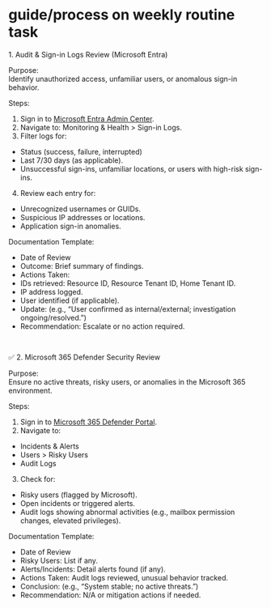 # guide/process on weekly routine task

1\. Audit & Sign-in Logs Review (Microsoft Entra)&#x20;

Purpose: \
Identify unauthorized access, unfamiliar users, or anomalous sign-in behavior.&#x20;

Steps:&#x20;

1. Sign in to [Microsoft Entra Admin Center](https://entra.microsoft.com/).&#x20;
2. Navigate to: Monitoring & Health > Sign-in Logs.&#x20;
3. Filter logs for:&#x20;

* Status (success, failure, interrupted)&#x20;
* Last 7/30 days (as applicable).&#x20;
* Unsuccessful sign-ins, unfamiliar locations, or users with high-risk sign-ins.&#x20;

4. Review each entry for:&#x20;

* Unrecognized usernames or GUIDs.&#x20;
* Suspicious IP addresses or locations.&#x20;
* Application sign-in anomalies.&#x20;

Documentation Template:&#x20;

* Date of Review&#x20;
* Outcome: Brief summary of findings.&#x20;
* Actions Taken:&#x20;
* IDs retrieved: Resource ID, Resource Tenant ID, Home Tenant ID.&#x20;
* IP address logged.&#x20;
* User identified (if applicable).&#x20;
* Update: (e.g., “User confirmed as internal/external; investigation ongoing/resolved.”)&#x20;
* Recommendation: Escalate or no action required.&#x20;

![Shape](data:image/png;base64,iVBORw0KGgoAAAANSUhEUgAAAAEAAAABCAYAAAAfFcSJAAAAAXNSR0IArs4c6QAAAARnQU1BAACxjwv8YQUAAAAJcEhZcwAADsMAAA7DAcdvqGQAAAANSURBVBhXY2BgYGAAAAAFAAGKM+MAAAAAAElFTkSuQmCC)&#x20;

![Shape](data:image/png;base64,iVBORw0KGgoAAAANSUhEUgAAAAEAAAABCAYAAAAfFcSJAAAAAXNSR0IArs4c6QAAAARnQU1BAACxjwv8YQUAAAAJcEhZcwAADsMAAA7DAcdvqGQAAAANSURBVBhXY2BgYGAAAAAFAAGKM+MAAAAAAElFTkSuQmCC)&#x20;

✅ 2. Microsoft 365 Defender Security Review&#x20;

Purpose: \
Ensure no active threats, risky users, or anomalies in the Microsoft 365 environment.&#x20;

Steps:&#x20;

1. Sign in to [Microsoft 365 Defender Portal](https://security.microsoft.com/).&#x20;
2. Navigate to:&#x20;

* Incidents & Alerts&#x20;
* Users > Risky Users&#x20;
* Audit Logs&#x20;

3. Check for:&#x20;

* Risky users (flagged by Microsoft).&#x20;
* Open incidents or triggered alerts.&#x20;
* Audit logs showing abnormal activities (e.g., mailbox permission changes, elevated privileges).&#x20;

Documentation Template:&#x20;

* Date of Review&#x20;
* Risky Users: List if any.&#x20;
* Alerts/Incidents: Detail alerts found (if any).&#x20;
* Actions Taken: Audit logs reviewed, unusual behavior tracked.&#x20;
* Conclusion: (e.g., “System stable; no active threats.”)&#x20;
* Recommendation: N/A or mitigation actions if needed.&#x20;
